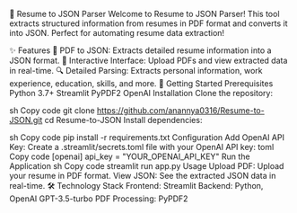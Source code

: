 📄 Resume to JSON Parser
Welcome to Resume to JSON Parser! This tool extracts structured information from resumes in PDF format and converts it into JSON. Perfect for automating resume data extraction!

✨ Features
📂 PDF to JSON: Extracts detailed resume information into a JSON format.
💬 Interactive Interface: Upload PDFs and view extracted data in real-time.
🔍 Detailed Parsing: Extracts personal information, work experience, education, skills, and more.
🚀 Getting Started
Prerequisites
Python 3.7+
Streamlit
PyPDF2
OpenAI
Installation
Clone the repository:

sh
Copy code
git clone https://github.com/anannya0316/Resume-to-JSON.git
cd Resume-to-JSON
Install dependencies:

sh
Copy code
pip install -r requirements.txt
Configuration
Add OpenAI API Key:
Create a .streamlit/secrets.toml file with your OpenAI API key:
toml
Copy code
[openai]
api_key = "YOUR_OPENAI_API_KEY"
Run the Application
sh
Copy code
streamlit run app.py
Usage
Upload PDF: Upload your resume in PDF format.
View JSON: See the extracted JSON data in real-time.
🛠️ Technology Stack
Frontend: Streamlit
Backend: Python, OpenAI GPT-3.5-turbo
PDF Processing: PyPDF2
